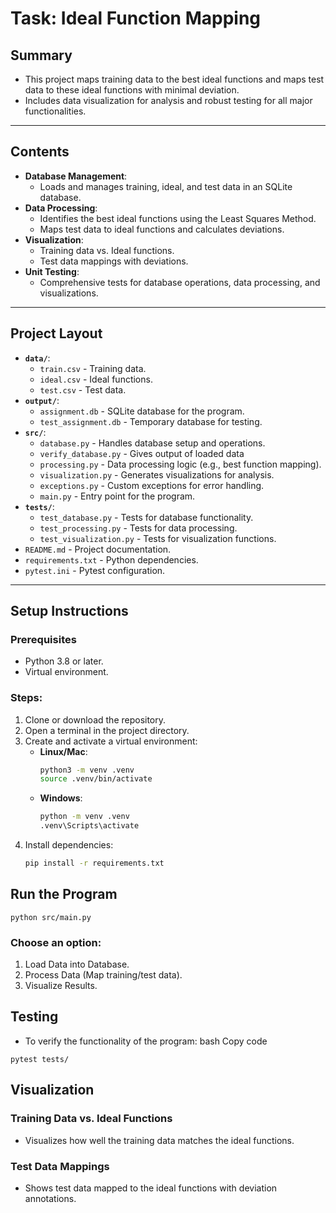 # **Task: Ideal Function Mapping**

## **Summary**
- This project maps training data to the best ideal functions and maps test data to these ideal functions with minimal deviation.
- Includes data visualization for analysis and robust testing for all major functionalities.

---

## **Contents**
- **Database Management**:
  - Loads and manages training, ideal, and test data in an SQLite database.
- **Data Processing**:
  - Identifies the best ideal functions using the Least Squares Method.
  - Maps test data to ideal functions and calculates deviations.
- **Visualization**:
  - Training data vs. Ideal functions.
  - Test data mappings with deviations.
- **Unit Testing**:
  - Comprehensive tests for database operations, data processing, and visualizations.

---

## **Project Layout**
- **`data/`**:
  - `train.csv` - Training data.
  - `ideal.csv` - Ideal functions.
  - `test.csv` - Test data.
- **`output/`**:
  - `assignment.db` - SQLite database for the program.
  - `test_assignment.db` - Temporary database for testing.
- **`src/`**:
  - `database.py` - Handles database setup and operations.
  - `verify_database.py` - Gives output of loaded data 
  - `processing.py` - Data processing logic (e.g., best function mapping).
  - `visualization.py` - Generates visualizations for analysis.
  - `exceptions.py` - Custom exceptions for error handling.
  - `main.py` - Entry point for the program.
- **`tests/`**:
  - `test_database.py` - Tests for database functionality.
  - `test_processing.py` - Tests for data processing.
  - `test_visualization.py` - Tests for visualization functions.
- `README.md` - Project documentation.
- `requirements.txt` - Python dependencies.
- `pytest.ini` - Pytest configuration.

---

## **Setup Instructions**

### **Prerequisites**
- Python 3.8 or later.
- Virtual environment.

### **Steps**:
1. Clone or download the repository.
2. Open a terminal in the project directory.
3. Create and activate a virtual environment:
   - **Linux/Mac**:
     ```bash
     python3 -m venv .venv
     source .venv/bin/activate
     ```
   - **Windows**:
     ```bash
     python -m venv .venv
     .venv\Scripts\activate
     ```
4. Install dependencies:
   ```bash
   pip install -r requirements.txt


## Run the Program
```python src/main.py```

### Choose an option:
1. Load Data into Database.
2. Process Data (Map training/test data).
3. Visualize Results.

## Testing

- To verify the functionality of the program:
bash
Copy code

```pytest tests/```


## Visualization

### Training Data vs. Ideal Functions
- Visualizes how well the training data matches the ideal functions.
### Test Data Mappings
- Shows test data mapped to the ideal functions with deviation annotations.

